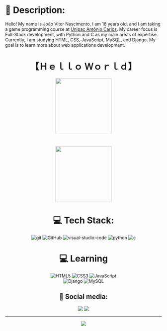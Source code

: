 # 💫 Description:
Hello! My name is João Vitor Nascimento, I am 18 years old, and I am taking a game programming course at <a href="https://goo.gl/maps/rwLpJBVZYNUxhKJy9" target="_blank">Unipac Antônio Carlos</a>. My career focus is Full-Stack development, with Python and C as my main areas of expertise. Currently, I am studying HTML, CSS, JavaScript, MySQL, and Django. My goal is to learn more about web applications development.
<h1 align="center">
  【Ｈｅｌｌｏ Ｗｏｒｌｄ】
</h1>
<div align="center">
    <img height="180em" src="https://github-readme-stats.vercel.app/api?username=joaovitorferrei&theme=blue-green"/></a>
</div>
<h1 align="center">
</h1>
<div align="center">
    <a href="https://github.com/wendellast">
    <img height="180em" src="https://github-readme-stats.vercel.app/api/top-langs/?username=joaovitorferrei&layout=compact&langs_count=7&theme=blue-green"/></a>
<div>

# 💻 Tech Stack:
<div class="image">
    <img src="https://img.shields.io/badge/GIT-E44C30?style=for-the-badge&logo=git&logoColor=white" alt="git">
    <img src="https://img.shields.io/badge/GitHub-100000?style=for-the-badge&logo=github&logoColor=white" alt="GitHub"/>
    <img src="https://img.shields.io/badge/VS%20Code-007ACC?style=for-the-badge&logo=visual-studio-code&logoColor=white" alt="visual-studio-code">
    <img src="https://img.shields.io/badge/Python-3776AB?style=for-the-badge&logo=python&logoColor=white" alt="python">
    <img src="https://img.shields.io/badge/C-00599C?style=for-the-badge&logo=c&logoColor=white" alt="c">
</div>
<h1 align="center">
    💻 Learning
</h1>

<div class="image">
    <img src="https://img.shields.io/badge/HTML5-E34F26?style=for-the-badge&logo=HTML5&logoColor=white" alt="HTML5"/>
    <img src="https://img.shields.io/badge/CSS3-1572B6?style=for-the-badge&logo=CSS3&logoColor=white" alt="CSS3"/>
    <img src="https://img.shields.io/badge/JavaScript-F7DF1E?style=for-the-badge&logo=JavaScript&logoColor=white" alt="JavaScript"/><br>
    <img src="https://img.shields.io/badge/Django-092E20?style=for-the-badge&logo=django&logoColor=white" alt="Django"/>
    <img src="https://img.shields.io/badge/MySQL-005C84?style=for-the-badge&logo=mysql&logoColor=white" alt="MySQL"/>
</div>

## 📱 Social media:
<a href = "mailto:joaovitorferreira24eu@gmail.com"><img src="https://img.shields.io/badge/-Gmail-%23333?style=for-the-badge&logo=gmail&logoColor=white" target="_blank"></a>
<a href="https://www.linkedin.com/in/jo%C3%A3o-vitor-nascimento-82b152286" target="_blank"><img src="https://img.shields.io/badge/-LinkedIn-%230077B5?style=for-the-badge&logo=linkedin&logoColor=white" target="_blank"></a>


    
---
[![](https://visitcount.itsvg.in/api?id=joaovitorferrei&icon=0&color=0)](https://visitcount.itsvg.in)

<!-- Proudly created with GPRM ( https://gprm.itsvg.in ) -->
